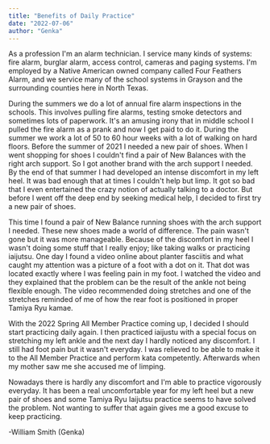 ```yaml
---
title: "Benefits of Daily Practice"
date: "2022-07-06"
author: "Genka"
---
```


As a profession I'm an alarm technician. I service many kinds of systems: fire alarm, burglar alarm, access control, cameras and paging systems. I'm employed by a Native American owned company called Four Feathers Alarm, and we service many of the school systems in Grayson and the surrounding counties here in North Texas.

During the summers we do a lot of annual fire alarm inspections in the schools. This involves pulling fire alarms, testing smoke detectors and sometimes lots of paperwork. It's an amusing irony that in middle school I pulled the fire alarm as a prank and now I get paid to do it. During the summer we work a lot of 50 to 60 hour weeks with a lot of walking on hard floors. Before the summer of 2021 I needed a new pair of shoes. When I went shopping for shoes I couldn't find a pair of New Balances with the right arch support. So I got another brand with the arch support I needed. By the end of that summer I had developed an intense discomfort in my left heel. It was bad enough that at times I couldn't help but limp. It got so bad that I even entertained the crazy notion of actually talking to a doctor. But before I went off the deep end by seeking medical help, I decided to first try a new pair of shoes.

This time I found a pair of New Balance running shoes with the arch support I needed. These new shoes made a world of difference. The pain wasn't gone but it was more manageable. Because of the discomfort in my heel I wasn't doing some stuff that I really enjoy; like taking walks or practicing iaijutsu. One day I found a video online about planter fasciitis and what caught my attention was a picture of a foot with a dot on it. That dot was located exactly where I was feeling pain in my foot. I watched the video and they explained that the problem can be the result of the ankle not being flexible enough. The video recommended doing stretches and one of the stretches reminded of me of how the rear foot is positioned in proper Tamiya Ryu kamae.

With the 2022 Spring All Member Practice coming up, I decided I should start practicing daily again. I then practiced iaijustu with a special focus on stretching my left ankle and the next day I hardly noticed any discomfort. I still had foot pain but it wasn't everyday. I was relieved to be able to make it to the All Member Practice and perform kata competently. Afterwards when my mother saw me she accused me of limping.

Nowadays there is hardly any discomfort and I'm able to practice vigorously everyday. It has been a real uncomfortable year for my left heel but a new pair of shoes and some Tamiya Ryu Iaijutsu practice seems to have solved the problem. Not wanting to suffer that again gives me a good excuse to keep practicing.

-William Smith (Genka)
